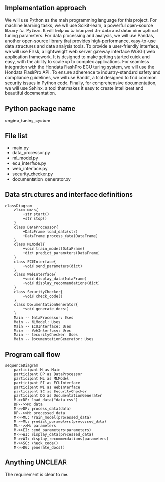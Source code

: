 ## Implementation approach

We will use Python as the main programming language for this project. For machine learning tasks, we will use Scikit-learn, a powerful open-source library for Python. It will help us to interpret the data and determine optimal tuning parameters. For data processing and analysis, we will use Pandas, another open-source library that provides high-performance, easy-to-use data structures and data analysis tools. To provide a user-friendly interface, we will use Flask, a lightweight web server gateway interface (WSGI) web application framework. It is designed to make getting started quick and easy, with the ability to scale up to complex applications. For seamless integration with the Hondata FlashPro ECU tuning system, we will use the Hondata FlashPro API. To ensure adherence to industry-standard safety and compliance guidelines, we will use Bandit, a tool designed to find common security issues in Python code. Finally, for comprehensive documentation, we will use Sphinx, a tool that makes it easy to create intelligent and beautiful documentation.

## Python package name

engine_tuning_system

## File list

- main.py
- data_processor.py
- ml_model.py
- ecu_interface.py
- web_interface.py
- security_checker.py
- documentation_generator.py

## Data structures and interface definitions


    classDiagram
        class Main{
            +str start()
            +str stop()
        }
        class DataProcessor{
            +DataFrame load_data(str)
            +DataFrame process_data(DataFrame)
        }
        class MLModel{
            +void train_model(DataFrame)
            +dict predict_parameters(DataFrame)
        }
        class ECUInterface{
            +void send_parameters(dict)
        }
        class WebInterface{
            +void display_data(DataFrame)
            +void display_recommendations(dict)
        }
        class SecurityChecker{
            +void check_code()
        }
        class DocumentationGenerator{
            +void generate_docs()
        }
        Main -- DataProcessor: Uses
        Main -- MLModel: Uses
        Main -- ECUInterface: Uses
        Main -- WebInterface: Uses
        Main -- SecurityChecker: Uses
        Main -- DocumentationGenerator: Uses
    

## Program call flow


    sequenceDiagram
        participant M as Main
        participant DP as DataProcessor
        participant ML as MLModel
        participant EI as ECUInterface
        participant WI as WebInterface
        participant SC as SecurityChecker
        participant DG as DocumentationGenerator
        M->>DP: load_data("data.csv")
        DP-->>M: data
        M->>DP: process_data(data)
        DP-->>M: processed_data
        M->>ML: train_model(processed_data)
        M->>ML: predict_parameters(processed_data)
        ML-->>M: parameters
        M->>EI: send_parameters(parameters)
        M->>WI: display_data(processed_data)
        M->>WI: display_recommendations(parameters)
        M->>SC: check_code()
        M->>DG: generate_docs()
    

## Anything UNCLEAR

The requirement is clear to me.

